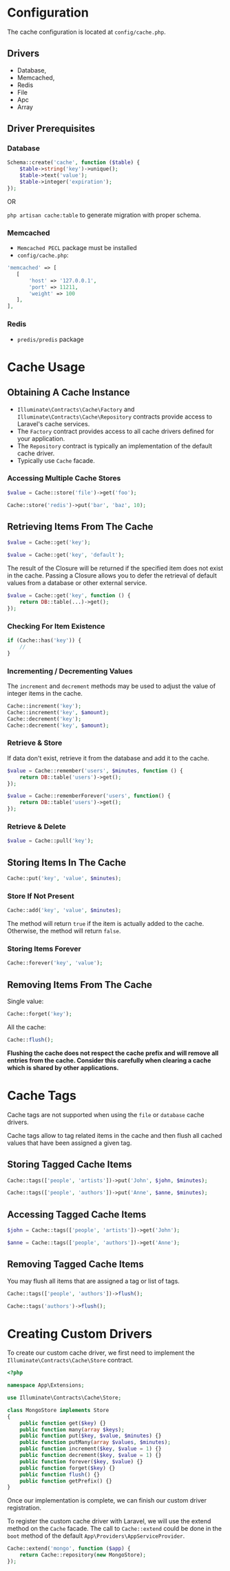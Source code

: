 # Configuration

The cache configuration is located at `config/cache.php`. 
 
## Drivers
* Database,
* Memcached,
* Redis
* File
* Apc
* Array

## Driver Prerequisites

### Database

```php
Schema::create('cache', function ($table) {
    $table->string('key')->unique();
    $table->text('value');
    $table->integer('expiration');
});
```

OR

`php artisan cache:table` to generate migration with proper schema.

### Memcached

* `Memcached PECL` package must be installed
* `config/cache.php`:
 ```php
'memcached' => [
    [
        'host' => '127.0.0.1',
        'port' => 11211,
        'weight' => 100
    ],
],
```

### Redis

* `predis/predis` package

# Cache Usage

## Obtaining A Cache Instance

* `Illuminate\Contracts\Cache\Factory` and `Illuminate\Contracts\Cache\Repository` contracts provide access to Laravel's cache services.
* The `Factory` contract provides access to all cache drivers defined for your application. 
* The `Repository` contract is typically an implementation of the default cache driver.
* Typically use `Cache` facade.

### Accessing Multiple Cache Stores

```php
$value = Cache::store('file')->get('foo');

Cache::store('redis')->put('bar', 'baz', 10);
```

## Retrieving Items From The Cache

```php
$value = Cache::get('key');

$value = Cache::get('key', 'default');
```

The result of the Closure will be returned if the specified item does not exist in the cache. Passing a Closure allows you to defer the retrieval of default values from a database or other external service.

```php
$value = Cache::get('key', function () {
    return DB::table(...)->get();
});
```

### Checking For Item Existence

```php
if (Cache::has('key')) {
    //
}
```

### Incrementing / Decrementing Values

The `increment` and `decrement` methods may be used to adjust the value of integer items in the cache.

```php
Cache::increment('key');
Cache::increment('key', $amount);
Cache::decrement('key');
Cache::decrement('key', $amount);
```

### Retrieve & Store

If data don't exist, retrieve it from the database and add it to the cache.

```php
$value = Cache::remember('users', $minutes, function () {
    return DB::table('users')->get();
});
```

```php
$value = Cache::rememberForever('users', function() {
    return DB::table('users')->get();
});
```

### Retrieve & Delete

```php
$value = Cache::pull('key');
```

## Storing Items In The Cache

```php
Cache::put('key', 'value', $minutes);
```

### Store If Not Present

```php
Cache::add('key', 'value', $minutes);
```

The method will return `true` if the item is actually added to the cache. Otherwise, the method will return `false`.

### Storing Items Forever

```php
Cache::forever('key', 'value');
```

## Removing Items From The Cache

Single value:
```php
Cache::forget('key');
```

All the cache:
```php
Cache::flush();
```

**Flushing the cache does not respect the cache prefix and will remove all entries from the cache. Consider this carefully when clearing a cache which is shared by other applications.**

# Cache Tags

Cache tags are not supported when using the `file` or `database` cache drivers. 

Cache tags allow to tag related items in the cache and then flush all cached values that have been assigned a given tag.

## Storing Tagged Cache Items

```php
Cache::tags(['people', 'artists'])->put('John', $john, $minutes);

Cache::tags(['people', 'authors'])->put('Anne', $anne, $minutes);
```

## Accessing Tagged Cache Items

```php
$john = Cache::tags(['people', 'artists'])->get('John');

$anne = Cache::tags(['people', 'authors'])->get('Anne');
```

## Removing Tagged Cache Items

You may flush all items that are assigned a tag or list of tags.

```php
Cache::tags(['people', 'authors'])->flush();

Cache::tags('authors')->flush();
```

# Creating Custom Drivers

To create our custom cache driver, we first need to implement the  `Illuminate\Contracts\Cache\Store` contract. 

```php
<?php

namespace App\Extensions;

use Illuminate\Contracts\Cache\Store;

class MongoStore implements Store
{
    public function get($key) {}
    public function many(array $keys);
    public function put($key, $value, $minutes) {}
    public function putMany(array $values, $minutes);
    public function increment($key, $value = 1) {}
    public function decrement($key, $value = 1) {}
    public function forever($key, $value) {}
    public function forget($key) {}
    public function flush() {}
    public function getPrefix() {}
}
```

Once our implementation is complete, we can finish our custom driver registration.

To register the custom cache driver with Laravel, we will use the extend method on the `Cache` facade. The call to `Cache::extend` could be done in the `boot` method of the default  `App\Providers\AppServiceProvider`.

```php
Cache::extend('mongo', function ($app) {
    return Cache::repository(new MongoStore);
});
```
